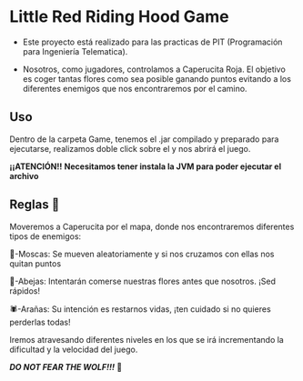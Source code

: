 # Little Red Riding Hood Game

- Este proyecto está realizado para las practicas de PIT (Programación para Ingeniería Telematica).

- Nosotros, como jugadores, controlamos a Caperucita Roja. El objetivo es coger tantas flores como sea posible ganando puntos evitando a los diferentes enemigos que nos encontraremos por el camino.

## Uso

Dentro de la carpeta Game, tenemos el .jar compilado y preparado para ejecutarse, realizamos doble click sobre el y nos abrirá el juego.

**¡¡ATENCIÓN!!**
**Necesitamos tener instala la JVM para poder ejecutar el archivo**

## Reglas 📏

Moveremos a Caperucita por el mapa, donde nos encontraremos diferentes tipos de enemigos:

🦋-Moscas: Se mueven aleatoriamente y si nos cruzamos con ellas nos quitan puntos

🐝-Abejas: Intentarán comerse nuestras flores antes que nosotros. ¡Sed rápidos!

🕷️-Arañas: Su intención es restarnos vidas, ¡ten cuidado si no quieres perderlas todas!

Iremos atravesando diferentes niveles en los que se irá incrementando la dificultad y la velocidad del juego.

***DO NOT FEAR THE WOLF!!!***
🐺

